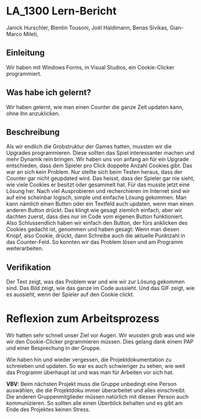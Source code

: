 # LA_1300 Lern-Bericht
Janick Hurschler,
Blentin Tousoni,
Joël Haldimann,
Benas Sivikas,
Gian-Marco Mileti,

## Einleitung

Wir haben mit Windows Forms, in Visual Studios, ein Cookie-Clicker programmiert.

## Was habe ich gelernt?

Wir haben gelernt, wie man einen Counter die ganze Zeit updaten kann, ohne ihn anzuklicken.

## Beschreibung

Als wir endlich die Grobstruktur der Games hatten, mussten wir die Upgrades programmieren. Diese sollten das Spiel interessanter machen und mehr Dynamik rein bringen.
Wir haben uns von anfang an für ein Upgrade entschieden, dass dem Spieler pro Click doppelte Anzahl Cookies gibt. Das war an sich kein Problem. Nur stellte sich beim
Testen heraus, dass der Counter gar nicht geupdated wird. Das heisst, dass der Spieler gar nie sieht, wie viele Cookies er besitzt oder gesammelt hat. Für das musste jetzt eine Lösung her.
Nach viel Ausprobieren und recherchieren im Internet sind wir auf eine scheinbar logisch, simple und einfache Lösung gekommen. Man kann nämlich einen Butten oder ein Textfeld auch
updaten, wenn man einen anderen Button drückt. Das klingt wie gesagt ziemlich einfach, aber wir dachten zuerst, dass dies nur im Code vom eigenen Button funktioniert.
Also Schlussendlich haben wir einfach den Button, der fürs anklicken des Cookies gedacht ist, genommen und haben gesagt: Wenn man diesen Knopf, also Cookie, drückt, dann
Schreibe auch die aktuelle Punktzahl in das Counter-Feld. So konnten wir das Problem lösen und am Programm weiterarbeiten.





## Verifikation

Der Text zeigt, was das Problem war und wie wir zur Lösung gekommen sind. 
Das Bild zeigt, wie das ganze im Code aussieht. 
Und das GIF zeigt, wie es aussieht, wenn der Spieler auf den Cookie clickt.

# Reflexion zum Arbeitsprozess

Wir hatten sehr schnell unser Ziel vor Augen. Wir wussten grob was und wie wir den Cookie-Clicker prgrammieren müssen. Dies gelang dank einem PAP und einer Besprechung in der Gruppe. 

Wie haben hin und wieder vergessen, die Projektdokumentation zu schreieben und updaten. So war es auch schwieriger zu sehen, wie weit das Programm überhaupt ist und was man für Arbeiten vor sich hat.

**VBV**: Beim nächsten Projekt muss die Gruppe unbedingt eine Person auswählen, die die Projektdoku immer überarbeitet und alles einschreibt. Die anderen Gruppenmitglieder müssen natürlich mit diesser Person
auch kommunizieren. So sollten alle einen Überblick behalten und es gibt am Ende des Projektes keinen Stress.
